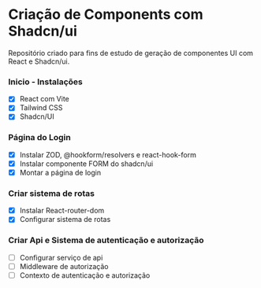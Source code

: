 # Criação de Components com Shadcn/ui
Repositório criado para fins de estudo de geração de componentes UI com React e Shadcn/ui.

### Inicio - Instalações ###
 - [X] React com Vite
 - [X] Tailwind CSS
 - [X] Shadcn/UI

### Página do Login
 - [X] Instalar ZOD, @hookform/resolvers e react-hook-form
 - [X] Instalar componente FORM do shadcn/ui
 - [X] Montar a página de login

### Criar sistema de rotas
 - [X] Instalar React-router-dom
 - [X] Configurar sistema de rotas

### Criar Api e Sistema de autenticação e autorização
 - [ ] Configurar serviço de api
 - [ ] Middleware de autorização
 - [ ] Contexto de autenticação e autorização